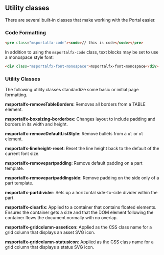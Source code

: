 <a name="utility-classes"></a>
## Utility classes

There are several built-in classes that make working with the Portal easier.

<a name="utility-classes-code-formatting"></a>
### Code Formatting

```html
<pre class="msportalfx-code"><code>// this is code</code></pre>
```

In addition to using the `msportalfx-code` class, text blocks may be set to use a monospace style font:

```html
<div class="msportalfx-font-monospace">msportalfx-font-monospace</div>
```

<a name="utility-classes-utility-classes"></a>
### Utility Classes

The following utility classes standardize some basic or initial page formatting.

**msportalfx-removeTableBorders**: Removes all borders from a TABLE element.

**msportalfx-boxsizing-borderbox**: Changes layout to include padding and borders in its width and height.

**msportalfx-removeDefaultListStyle**: Remove bullets from a `ul` or `ol` element.

**msportalfx-lineheight-reset**: Reset the line height back to the default of the current font size.

**msportalfx-removepartpadding**: Remove default padding on a part template.

**msportalfx-removepartpaddingside**: Remove padding on the side only of a part template.

**msportalfx-partdivider**: Sets up a horizontal side-to-side divider within the part.

**msportalfx-clearfix**: Applied to a container that contains floated elements. Ensures the container gets a size and that the DOM element following the container flows the document normally with no overlap.

**msportalfx-gridcolumn-asseticon**: Applied as the CSS class name for a grid column that displays an asset SVG icon.

**msportalfx-gridcolumn-statusicon**: Applied as the CSS class name for a grid column that displays a status SVG icon.
